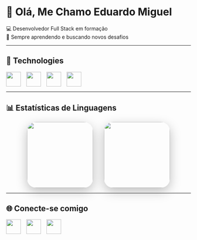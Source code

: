 # 👋 Olá, Me Chamo Eduardo Miguel  

💻 Desenvolvedor Full Stack em formação  
🎯 Sempre aprendendo e buscando novos desafios  

---

## 🚀 Technologies

<div style="display: flex; gap: 15px; flex-wrap: wrap; align-items: center;">
  <img src="https://cdn.jsdelivr.net/gh/devicons/devicon/icons/html5/html5-original.svg" width="40" height="40"/>
  <img src="https://cdn.jsdelivr.net/gh/devicons/devicon/icons/css3/css3-original.svg" width="40" height="40"/>
  <img src="https://cdn.jsdelivr.net/gh/devicons/devicon/icons/javascript/javascript-original.svg" width="40" height="40"/>
  <img src="https://cdn.jsdelivr.net/gh/devicons/devicon/icons/nodejs/nodejs-original.svg" width="40" height="40"/>
</div>

---

## 📊 Estatísticas de Linguagens

<!-- Gráfico estilo “pie chart” mostrando porcentagens reais -->
<p align="center" style="display: flex; justify-content: center; gap: 30px; flex-wrap: wrap; align-items: center;">
  
  <!-- GitHub Stats geral -->
  <img height="180em" src="https://github-readme-stats.vercel.app/api?username=TWLMORFEU&show_icons=true&theme=blue-green&include_all_commits=true&count_private=true" style="border-radius: 25px; box-shadow: 0 10px 30px rgba(0,0,0,0.25); transition: transform 0.3s;" onmouseover="this.style.transform='scale(1.08)'" onmouseout="this.style.transform='scale(1)'"/>

  <!-- Gráfico de linguagens em donut -->
  <img height="180em" src="https://github-readme-stats.vercel.app/api/top-langs/?username=TWLMORFEU&layout=donut&langs_count=8&theme=blue-green" style="border-radius: 25px; box-shadow: 0 10px 30px rgba(0,0,0,0.25); transition: transform 0.3s;" onmouseover="this.style.transform='scale(1.08)'" onmouseout="this.style.transform='scale(1)'"/>

</p>





---

## 🌐 Conecte-se comigo  

<div style="display: flex; gap: 15px;">
  <a href="https://www.linkedin.com/in/seu-perfil" target="_blank">
    <img src="https://cdn.jsdelivr.net/gh/devicons/devicon/icons/linkedin/linkedin-original.svg" width="40" height="40"/>
  </a>
  <a href="https://github.com/SeuUsuario" target="_blank">
    <img src="https://cdn.jsdelivr.net/gh/devicons/devicon/icons/github/github-original.svg" width="40" height="40"/>
  </a>
  <a href="https://www.instagram.com/seu-perfil" target="_blank">
    <img src="https://cdn-icons-png.flaticon.com/512/2111/2111463.png" width="40" height="40"/>
  </a>
</div>

